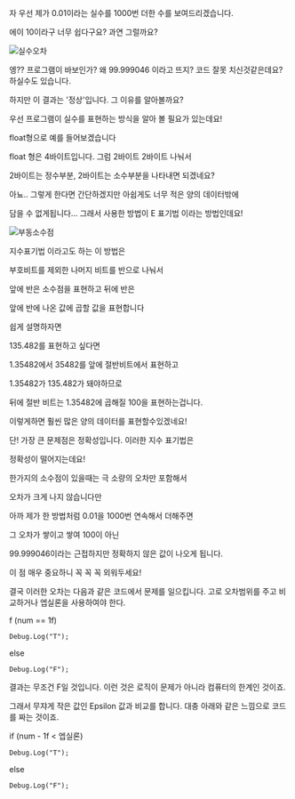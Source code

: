 자 우선 제가 0.01이라는 실수를 1000번 더한 수를 보여드리겠습니다.

에이 10이라구 너무 쉽다구요? 과연 그럴까요?

![실수오차](https://user-images.githubusercontent.com/43705434/125295300-0da1b880-e360-11eb-9b20-6d5be8c40389.PNG)


엥?? 프로그램이 바보인가? 왜 99.999046 이라고 뜨지? 코드 잘못 치신것같은데요? 하실수도 있습니다.

하지만 이 결과는 '정상'입니다. 그 이유를 알아볼까요?

 

우선 프로그램이 실수를 표현하는 방식을 알아 볼 필요가 있는데요!

float형으로 예를 들어보겠습니다


float 형은 4바이트입니다. 그럼 2바이트 2바이트 나눠서

2바이트는 정수부분, 2바이트는 소수부분을 나타내면 되겠네요?

아뇨.. 그렇게 한다면 간단하겠지만 아쉽게도 너무 적은 양의 데이터밖에

담을 수 없게됩니다... 그래서 사용한 방법이 E 표기법 이라는 방법인데요!


 ![부동소수점](https://user-images.githubusercontent.com/43705434/125294887-a421aa00-e35f-11eb-92f1-67ed4f9b387b.PNG)

지수표기법 이라고도 하는 이 방법은

부호비트를 제외한 나머지 비트를 반으로 나눠서

앞에 반은 소수점을 표현하고 뒤에 반은

앞에 반에 나온 값에 곱할 값을 표현합니다



쉽게 설명하자면

135.482를 표현하고 싶다면

1.35482에서 35482를 앞에 절반비트에서 표현하고

1.35482가 135.482가 돼야하므로

뒤에 절반 비트는 1.35482에 곱해질 100을 표현하는겁니다.

 

이렇게하면 훨씬 많은 양의 데이터를 표현할수있겠네요!

 단! 가장 큰 문제점은 정확성입니다. 이러한 지수 표기법은

정확성이 떨어지는데요!

한가지의 소수점이 있을때는 극 소량의 오차만 포함해서

오차가 크게 나지 않습니다만

 

아까 제가 한 방법처럼 0.01을 1000번 연속해서 더해주면

그 오차가 쌓이고 쌓여 100이 아닌

99.999046이라는 근접하지만 정확하지 않은 값이 나오게 됩니다.

 

이 점 매우 중요하니 꼭 꼭 꼭 외워두세요!




결국 이러한 오차는 다음과 같은 코드에서 문제를 일으킵니다.
고로 오차범위를 주고 비교하거나 엡실론을 사용하여야 한다.

f (num == 1f)

    Debug.Log("T");

else

    Debug.Log("F");



결과는 무조건 F일 것입니다. 이런 것은 로직이 문제가 아니라 컴퓨터의 한계인 것이죠.

그래서 무쟈게 작은 값인 Epsilon 값과 비교를 합니다. 대충 아래와 같은 느낌으로 코드를 짜는 것이죠.



if (num - 1f < 엡실론)

    Debug.Log("T");

else

    Debug.Log("F");
